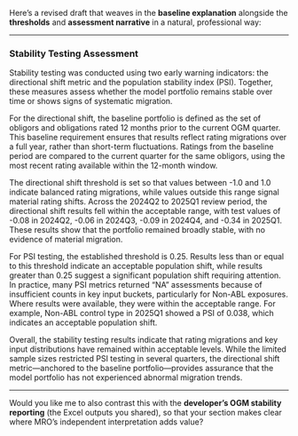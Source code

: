 Here’s a revised draft that weaves in the **baseline explanation** alongside the **thresholds** and **assessment narrative** in a natural, professional way:

---

### Stability Testing Assessment

Stability testing was conducted using two early warning indicators: the directional shift metric and the population stability index (PSI). Together, these measures assess whether the model portfolio remains stable over time or shows signs of systematic migration.

For the directional shift, the baseline portfolio is defined as the set of obligors and obligations rated 12 months prior to the current OGM quarter. This baseline requirement ensures that results reflect rating migrations over a full year, rather than short-term fluctuations. Ratings from the baseline period are compared to the current quarter for the same obligors, using the most recent rating available within the 12-month window.

The directional shift threshold is set so that values between -1.0 and 1.0 indicate balanced rating migrations, while values outside this range signal material rating shifts. Across the 2024Q2 to 2025Q1 review period, the directional shift results fell within the acceptable range, with test values of -0.08 in 2024Q2, -0.06 in 2024Q3, -0.09 in 2024Q4, and -0.34 in 2025Q1. These results show that the portfolio remained broadly stable, with no evidence of material migration.

For PSI testing, the established threshold is 0.25. Results less than or equal to this threshold indicate an acceptable population shift, while results greater than 0.25 suggest a significant population shift requiring attention. In practice, many PSI metrics returned “NA” assessments because of insufficient counts in key input buckets, particularly for Non-ABL exposures. Where results were available, they were within the acceptable range. For example, Non-ABL control type in 2025Q1 showed a PSI of 0.038, which indicates an acceptable population shift.

Overall, the stability testing results indicate that rating migrations and key input distributions have remained within acceptable levels. While the limited sample sizes restricted PSI testing in several quarters, the directional shift metric—anchored to the baseline portfolio—provides assurance that the model portfolio has not experienced abnormal migration trends.

---

Would you like me to also contrast this with the **developer’s OGM stability reporting** (the Excel outputs you shared), so that your section makes clear where MRO’s independent interpretation adds value?
